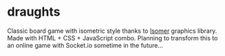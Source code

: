 # draughts
Classic board game with isometric style thanks to [Isomer](http://jdan.github.io/isomer/) graphics library. Made with HTML + CSS + JavaScript combo. Planning to transform this to an online game with Socket.io sometime in the future...
